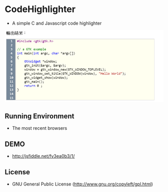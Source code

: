 # CodeHighlighter

- A simple C and Javascript code highlighter


![res](screenshot/screen01_CodeHighlighter.png)

## Running Environment

- The most recent browsers

## DEMO

- http://jsfiddle.net/fv3ea0b3/1/

## License

- GNU General Public License (http://www.gnu.org/copyleft/gpl.html)

